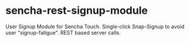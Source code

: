 sencha-rest-signup-module
=========================

User Signup Module for Sencha Touch. Single-click Snap-Signup to avoid user "signup-fatigue". REST based server calls.
